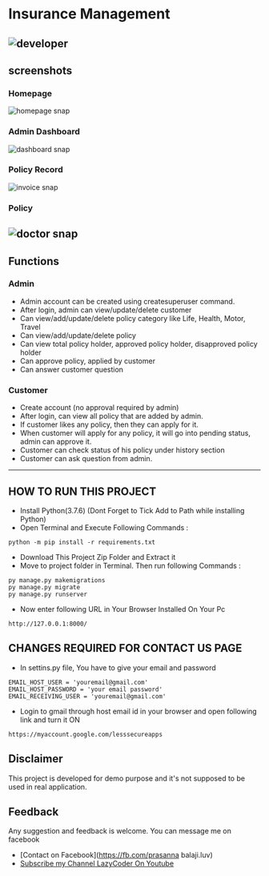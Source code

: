 # Insurance Management
![developer](https://img.shields.io/badge/Developed%20By%20%3A-Prasanna%20balaji-red)
---
## screenshots
### Homepage
![homepage snap](https://github.com/prasanna-balaji08/insurancemanagement/blob/master/static/screenshots/homepage.png?raw=true)
### Admin Dashboard
![dashboard snap](https://github.com/prasanna-balaji08/insurancemanagement/blob/master/static/screenshots/dashboard.png?raw=true)
### Policy Record
![invoice snap](https://github.com/prasanna-balaji08/insurancemanagement/blob/master/static/screenshots/policyrecord.png?raw=true)
### Policy 
![doctor snap](https://github.com/prasanna-balaji08/insurancemanagement/blob/master/static/screenshots/policy.png?raw=true)
---
## Functions
### Admin
- Admin account can be created using createsuperuser command.
- After login, admin can view/update/delete customer
- Can view/add/update/delete policy category like Life, Health, Motor, Travel
- Can view/add/update/delete policy
- Can view total policy holder, approved policy holder, disapproved policy holder
- Can approve policy, applied by customer
- Can answer customer question

### Customer
- Create account (no approval required by admin)
- After login, can view all policy that are added by admin.
- If customer likes any policy, then they can apply for it.
- When customer will apply for any policy, it will go into pending status, admin can approve it.
- Customer can check status of his policy under history section
- Customer can ask question from admin. 

---

## HOW TO RUN THIS PROJECT
- Install Python(3.7.6) (Dont Forget to Tick Add to Path while installing Python)
- Open Terminal and Execute Following Commands :
```
python -m pip install -r requirements.txt
```
- Download This Project Zip Folder and Extract it
- Move to project folder in Terminal. Then run following Commands :
```
py manage.py makemigrations
py manage.py migrate
py manage.py runserver
```
- Now enter following URL in Your Browser Installed On Your Pc
```
http://127.0.0.1:8000/
```

## CHANGES REQUIRED FOR CONTACT US PAGE
- In settins.py file, You have to give your email and password
```
EMAIL_HOST_USER = 'youremail@gmail.com'
EMAIL_HOST_PASSWORD = 'your email password'
EMAIL_RECEIVING_USER = 'youremail@gmail.com'
```
- Login to gmail through host email id in your browser and open following link and turn it ON
```
https://myaccount.google.com/lesssecureapps
```


## Disclaimer
This project is developed for demo purpose and it's not supposed to be used in real application.

## Feedback
Any suggestion and feedback is welcome. You can message me on facebook
- [Contact on Facebook](https://fb.com/prasanna balaji.luv)
- [Subscribe my Channel LazyCoder On Youtube](https://youtube.com/lazycoderonline)

